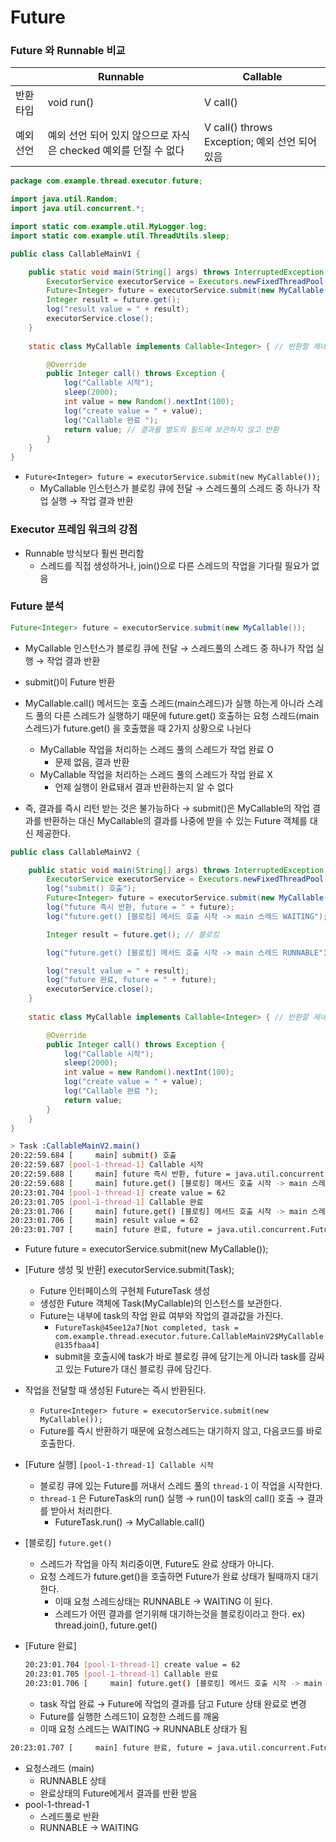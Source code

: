 # Future


### Future 와 Runnable 비교

|  | Runnable | Callable |
| --- | --- | --- |
| 반환 타입 | void run() | V call() |
| 예외 선언 | 예외 선언 되어 있지 않으므로 자식은 checked 예외를 던질 수 없다 | V call() throws Exception; 예외 선언 되어 있음 

```java
package com.example.thread.executor.future;

import java.util.Random;
import java.util.concurrent.*;

import static com.example.util.MyLogger.log;
import static com.example.util.ThreadUtils.sleep;

public class CallableMainV1 {

    public static void main(String[] args) throws InterruptedException, ExecutionException {
        ExecutorService executorService = Executors.newFixedThreadPool(1);
        Future<Integer> future = executorService.submit(new MyCallable()); // MyCallable 인스턴스가 블로킹 큐에 전달 -> 스레드풀의 스레드 중 하나가 작업 실행
        Integer result = future.get();
        log("result value = " + result);
        executorService.close();
    }
    
    static class MyCallable implements Callable<Integer> { // 반환할 제네릭 타입 : Integer

        @Override
        public Integer call() throws Exception {
            log("Callable 시작");
            sleep(2000);
            int value = new Random().nextInt(100);
            log("create value = " + value);
            log("Callable 완료 ");
            return value; // 결과를 별도의 필드에 보관하지 않고 반환
        }
    }
}

```

- `Future<Integer> future = executorService.submit(new MyCallable());`
    - MyCallable 인스턴스가 블로킹 큐에 전달 → 스레드풀의 스레드 중 하나가 작업 실행 → 작업 결과 반환


### Executor 프레임 워크의 강점

- Runnable 방식보다 훨씬 편리함
    - 스레드를 직접 생성하거나, join()으로 다른 스레드의 작업을 기다릴 필요가 없음

### Future 분석

```java
Future<Integer> future = executorService.submit(new MyCallable()); 
```

- MyCallable 인스턴스가 블로킹 큐에 전달 → 스레드풀의 스레드 중 하나가 작업 실행 → 작업 결과 반환
- submit()이 Future 반환

- MyCallable.call() 메서드는 호출 스레드(main스레드)가 실행 하는게 아니라 스레드 풀의 다른 스레드가 실행하기 때문에 future.get() 호출하는 요청 스레드(main스레드)가 future.get() 을 호출했을 때 2가지 상황으로 나뉜다
    - MyCallable 작업을 처리하는 스레드 풀의 스레드가 작업 완료 O
        - 문제 없음, 결과 반환
    - MyCallable 작업을 처리하는 스레드 풀의 스레드가 작업 완료 X
        - 언제 실행이 완료돼서 결과 반환하는지 알 수 없다
- 즉, 결과를 즉시 리턴 받는 것은 불가능하다 → submit()은 MyCallable의 작업 결과를 반환하는 대신 MyCallable의 결과를 나중에 받을 수 있는 Future 객체를 대신 제공한다.

```java
public class CallableMainV2 {

    public static void main(String[] args) throws InterruptedException, ExecutionException {
        ExecutorService executorService = Executors.newFixedThreadPool(1);
        log("submit() 호출");
        Future<Integer> future = executorService.submit(new MyCallable());
        log("future 즉시 반환, future = " + future);
        log("future.get() [블로킹] 메서드 호출 시작 -> main 스레드 WAITING");

        Integer result = future.get(); // 블로킹

        log("future.get() [블로킹] 메서드 호출 시작 -> main 스레드 RUNNABLE");

        log("result value = " + result);
        log("future 완료, future = " + future);
        executorService.close();
    }
    
    static class MyCallable implements Callable<Integer> { // 반환할 제네릭 타입

        @Override
        public Integer call() throws Exception {
            log("Callable 시작");
            sleep(2000);
            int value = new Random().nextInt(100);
            log("create value = " + value);
            log("Callable 완료 ");
            return value;
        }
    }
}
```

```bash
> Task :CallableMainV2.main()
20:22:59.684 [     main] submit() 호출
20:22:59.687 [pool-1-thread-1] Callable 시작
20:22:59.688 [     main] future 즉시 반환, future = java.util.concurrent.FutureTask@45ee12a7[Not completed, task = com.example.thread.executor.future.CallableMainV2$MyCallable@135fbaa4]
20:22:59.688 [     main] future.get() [블로킹] 메서드 호출 시작 -> main 스레드 WAITING
20:23:01.704 [pool-1-thread-1] create value = 62
20:23:01.705 [pool-1-thread-1] Callable 완료 
20:23:01.706 [     main] future.get() [블로킹] 메서드 호출 시작 -> main 스레드 RUNNABLE
20:23:01.706 [     main] result value = 62
20:23:01.707 [     main] future 완료, future = java.util.concurrent.FutureTask@45ee12a7[Completed normally]
```

- Future<Integer> future = executorService.submit(new MyCallable());
- [Future 생성 및 반환] executorService.submit(Task);
    - Future 인터페이스의 구현체 FutureTask 생성
    - 생성한 Future 객체에 Task(MyCallable)의 인스턴스를 보관한다.
    - Future는 내부에 task의 작업 완료 여부와 작업의 결과값을 가진다.
        - `FutureTask@45ee12a7[Not completed, task = com.example.thread.executor.future.CallableMainV2$MyCallable@135fbaa4]`
        - submit을 호출시에 task가 바로 블로킹 큐에 담기는게 아니라 task를 감싸고 있는 Future가 대신 블로킹 큐에 담긴다.
- 작업을 전달할 때 생성된 Future는 즉시 반환된다.
    - `Future<Integer> future = executorService.submit(new MyCallable());`
    - Future를 즉시 반환하기 때문에 요청스레드는 대기하지 않고, 다음코드를 바로 호출한다.
- [Future 실행] `[pool-1-thread-1] Callable 시작`
    - 블로킹 큐에 있는 Future를 꺼내서 스레드 풀의 `thread-1` 이 작업을 시작한다.
    - `thread-1` 은 FutureTask의 run() 실행 → run()이 task의 call() 호출 → 결과를 받아서 처리한다.
        - FutureTask.run() → MyCallable.call()
- [블로킹] `future.get()`
    - 스레드가 작업을 아직 처리중이면, Future도 완료 상태가 아니다.
    - 요청 스레드가 future.get()을 호출하면 Future가 완료 상태가 될때까지 대기한다.
        - 이때 요청 스레드상태는 RUNNABLE → WAITING 이 된다.
        - 스레드가 어떤 결과를 얻기위해 대기하는것을 블로킹이라고 한다. ex) thread.join(), future.get()
- [Future 완료]

    ```bash
    20:23:01.704 [pool-1-thread-1] create value = 62
    20:23:01.705 [pool-1-thread-1] Callable 완료 
    20:23:01.706 [     main] future.get() [블로킹] 메서드 호출 시작 -> main 스레드 RUNNABLE
    ```

    - task 작업 완료 → Future에 작업의 결과를 담고 Future 상태 완료로 변경
    - Future를 실행한 스레드1이 요청한 스레드를 깨움
    - 이때 요청 스레드는 WAITING → RUNNABLE 상태가 됨

```bash
20:23:01.707 [     main] future 완료, future = java.util.concurrent.FutureTask@45ee12a7[Completed normally]
```

- 요청스레드 (main)
    - RUNNABLE 상태
    - 완료상태의 Future에게서 결과를 반환 받음
- pool-1-thread-1
    - 스레드풀로 반환
    - RUNNABLE → WAITING